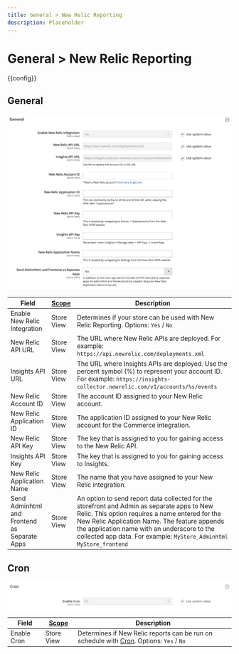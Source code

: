 ```yaml
---
title: General > New Relic Reporting
description: Placeholder
---
```

# General > New Relic Reporting

{{config}}

## General

![General](./assets/new-relic-reporting-general.png)<!-- zoom -->

<!-- General](https://docs.magento.com/user-guide/reports/new-relic-reporting.html) -->

|Field|[Scope](../../getting-started/websites-stores-views.md#scope-settings)|Description|
|--- |--- |--- |
|Enable New Relic Integration|Store View|Determines if your store can be used with New Relic Reporting. Options: `Yes` / `No`|
|New Relic API URL|Store View|The URL where New Relic APIs are deployed. For example: `https://api.newrelic.com/deployments.xml`|
|Insights API URL|Store View|The URL where Insights APIs are deployed. Use the percent symbol (%) to represent your account ID. For example: `https://insights-collector.newrelic.com/v1/accounts/%s/events`|
|New Relic Account ID|Store View|The account ID assigned to your New Relic account.|
|New Relic Application ID|Store View|The application ID assigned to your New Relic account for the Commerce integration.|
|New Relic API Key|Store View|The key that is assigned to you for gaining access to the New Relic API.|
|Insights API Key|Store View|The key that is assigned to you for gaining access to Insights.|
|New Relic Application Name|Store View|The name that you have assigned to your New Relic integration.|
|Send Adminhtml and Frontend as Separate Apps|Store View|An option to send report data collected for the storefront and Admin as separate apps to New Relic. This option requires a name entered for the New Relic Application Name. The feature appends the application name with an underscore to the collected app data. For example: `MyStore_Adminhtml` `MyStore_frontend`|

## Cron

![Cron](./assets/new-relic-reporting-cron.png)<!-- zoom -->

<!-- Cron](https://docs.magento.com/user-guide/system/cron.html) -->

|Field|[Scope](../../getting-started/websites-stores-views.md#scope-settings)|Description|
|--- |--- |--- |
|Enable Cron|Store View|Determines if New Relic reports can be run on schedule with [Cron](https://docs.magento.com/user-guide/system/cron.html). Options: `Yes` / `No`|
